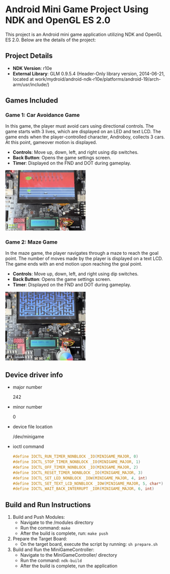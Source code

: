 # Android Mini Game Project Using NDK and OpenGL ES 2.0

This project is an Android mini game application utilizing NDK and OpenGL ES 2.0. Below are the details of the project:

## Project Details

- **NDK Version**: r10e
- **External Library**: GLM 0.9.5.4 (Header-Only library version, 2014-06-21, located at work/mydroid/android-ndk-r10e/platforms/android-19/arch-arm/usr/include/)    

## Games Included

### Game 1: Car Avoidance Game

In this game, the player must avoid cars using directional controls. The game starts with 3 lives, which are displayed on an LED and text LCD. The game ends when the player-controlled character, Androboy, collects 3 cars. At this point, gameover motion is displayed.

- **Controls**: Move up, down, left, and right using dip switches.
- **Back Button**: Opens the game settings screen.
- **Timer**: Displayed on the FND and DOT during gameplay.  
<img src="images/game1.jpg" alt="Game1 Image" width="50%" height="50%">

### Game 2: Maze Game

In the maze game, the player navigates through a maze to reach the goal point. The number of moves made by the player is displayed on a text LCD. The game ends with an end motion upon reaching the goal point.

- **Controls**: Move up, down, left, and right using dip switches.
- **Back Button**: Opens the game settings screen.
- **Timer**: Displayed on the FND and DOT during gameplay.  
<img src="images/game2.jpg" alt="Game2 Image" width="50%" height="50%">

## Device driver info

- major number

    242

- minor number

    0

- device file location

    /dev/minigame

- ioctl command

    ```c
    #define IOCTL_RUN_TIMER_NONBLOCK _IO(MINIGAME_MAJOR, 0)
    #define IOCTL_STOP_TIMER_NONBLOCK _IO(MINIGAME_MAJOR, 1)
    #define IOCTL_OFF_TIMER_NONBLOCK _IO(MINIGAME_MAJOR, 2)
    #define IOCTL_RESET_TIMER_NONBLOCK _IO(MINIGAME_MAJOR, 3)
    #define IOCTL_SET_LED_NONBLOCK _IOW(MINIGAME_MAJOR, 4, int)
    #define IOCTL_SET_TEXT_LCD_NONBLOCK _IOW(MINIGAME_MAJOR, 5, char*)
    #define IOCTL_WAIT_BACK_INTERRUPT _IOR(MINIGAME_MAJOR, 6, int)
    ```

## Build and Run Instructions

1. Build and Push Modules:
    - Navigate to the /modules directory
    - Run the command: `make`
    - After the build is complete, run: `make push`
2. Prepare the Target Board:
    - On the target board, execute the script by running: `sh prepare.sh`
3. Build and Run the MiniGameController:
    - Navigate to the MiniGameController/ directory
    - Run the command: `ndk-build`
    - After the build is complete, run the application

